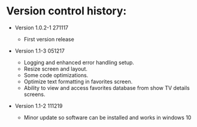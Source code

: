 Version control history:
====================

* Version 1.0.2-1 271117
	* First version release
	
* Version 1.1-3 051217
	* Logging and enhanced error handling setup.
	* Resize screen and layout.
	* Some code optimizations.
	* Optimize text formatting in favorites screen. 
	* Ability to view and access favorites database from show TV details screens.

* Version 1.1-2 111219
	* Minor update so software can be installed and works in windows 10
